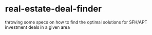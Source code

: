# real-estate-deal-finder
throwing some specs on how to find the optimal solutions for SFH/APT investment deals in a given area
